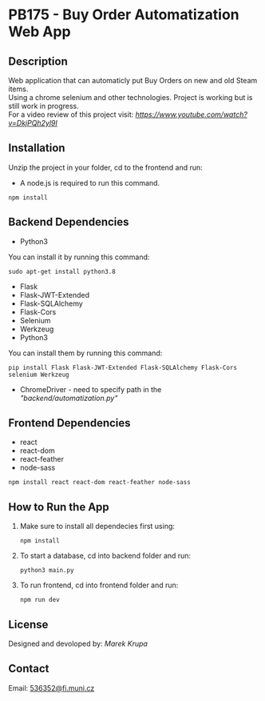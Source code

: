 # PB175 - Buy Order Automatization Web App
## Description
Web application that can automaticly put Buy Orders on new and old Steam items.  
Using a chrome selenium and other technologies.
Project is working but is still work in progress.  
For a video review of this project visit: *https://www.youtube.com/watch?v=DkjPQh2yl9I*

## Installation
Unzip the project in your folder, cd to the frontend and run:
* A node.js is required to run this command.
```
npm install
```

## Backend Dependencies
- Python3  

You can install it by running this command:
```
sudo apt-get install python3.8
```

- Flask
- Flask-JWT-Extended
- Flask-SQLAlchemy
- Flask-Cors
- Selenium
- Werkzeug
- Python3

You can install them by running this command:
```
pip install Flask Flask-JWT-Extended Flask-SQLAlchemy Flask-Cors selenium Werkzeug
```

- ChromeDriver - need to specify path in the *"backend/automatization.py"* 


## Frontend Dependencies
- react
- react-dom
- react-feather
- node-sass

```
npm install react react-dom react-feather node-sass
```

## How to Run the App
1. Make sure to install all dependecies first using:
   ```
   npm install
   ```
2. To start a database, cd into backend folder and run:
    ```
    python3 main.py
    ```
3. To run frontend, cd into frontend folder and run:
   ```
   npm run dev
   ```


## License
Designed and devoloped by: *Marek Krupa*

## Contact
Email: 536352@fi.muni.cz
